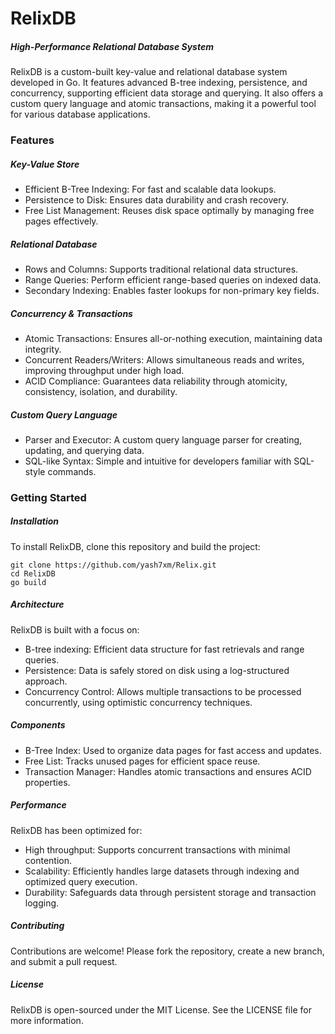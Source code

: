 # RelixDB

##### High-Performance Relational Database System

RelixDB is a custom-built key-value and relational database system developed in Go. It features advanced B-tree indexing, persistence, and concurrency, supporting efficient data storage and querying. It also offers a custom query language and atomic transactions, making it a powerful tool for various database applications.

### Features

##### Key-Value Store

-   Efficient B-Tree Indexing: For fast and scalable data lookups.
-   Persistence to Disk: Ensures data durability and crash recovery.
-   Free List Management: Reuses disk space optimally by managing free pages effectively.

##### Relational Database

-   Rows and Columns: Supports traditional relational data structures.
-   Range Queries: Perform efficient range-based queries on indexed data.
-   Secondary Indexing: Enables faster lookups for non-primary key fields.

##### Concurrency & Transactions

-   Atomic Transactions: Ensures all-or-nothing execution, maintaining data integrity.
-   Concurrent Readers/Writers: Allows simultaneous reads and writes, improving throughput under high load.
-   ACID Compliance: Guarantees data reliability through atomicity, consistency, isolation, and durability.

##### Custom Query Language

-   Parser and Executor: A custom query language parser for creating, updating, and querying data.
-   SQL-like Syntax: Simple and intuitive for developers familiar with SQL-style commands.

### Getting Started

##### Installation

To install RelixDB, clone this repository and build the project:

```
git clone https://github.com/yash7xm/Relix.git
cd RelixDB
go build
```

##### Architecture

RelixDB is built with a focus on:

-   B-tree indexing: Efficient data structure for fast retrievals and range queries.
-   Persistence: Data is safely stored on disk using a log-structured approach.
-   Concurrency Control: Allows multiple transactions to be processed concurrently, using optimistic concurrency techniques.

##### Components

-   B-Tree Index: Used to organize data pages for fast access and updates.
-   Free List: Tracks unused pages for efficient space reuse.
-   Transaction Manager: Handles atomic transactions and ensures ACID properties.

##### Performance

RelixDB has been optimized for:

-   High throughput: Supports concurrent transactions with minimal contention.
-   Scalability: Efficiently handles large datasets through indexing and optimized query execution.
-   Durability: Safeguards data through persistent storage and transaction logging.

##### Contributing

Contributions are welcome! Please fork the repository, create a new branch, and submit a pull request.

##### License

RelixDB is open-sourced under the MIT License. See the LICENSE file for more information.
